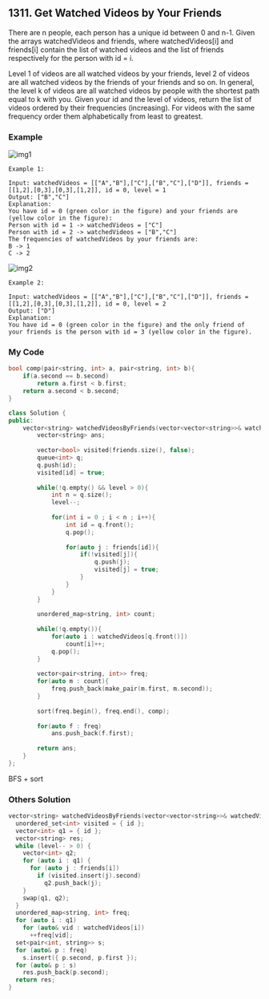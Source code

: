 ## 1311. Get Watched Videos by Your Friends

There are n people, each person has a unique id between 0 and n-1. Given the arrays watchedVideos and friends, where watchedVideos[i] and friends[i] contain the list of watched videos and the list of friends respectively for the person with id = i.

Level 1 of videos are all watched videos by your friends, level 2 of videos are all watched videos by the friends of your friends and so on. In general, the level k of videos are all watched videos by people with the shortest path equal to k with you. Given your id and the level of videos, return the list of videos ordered by their frequencies (increasing). For videos with the same frequency order them alphabetically from least to greatest. 

### Example
![img1](https://assets.leetcode.com/uploads/2020/01/02/leetcode_friends_1.png "img1")
```
Example 1:

Input: watchedVideos = [["A","B"],["C"],["B","C"],["D"]], friends = [[1,2],[0,3],[0,3],[1,2]], id = 0, level = 1
Output: ["B","C"] 
Explanation: 
You have id = 0 (green color in the figure) and your friends are (yellow color in the figure):
Person with id = 1 -> watchedVideos = ["C"] 
Person with id = 2 -> watchedVideos = ["B","C"] 
The frequencies of watchedVideos by your friends are: 
B -> 1 
C -> 2
```

![img2](https://assets.leetcode.com/uploads/2020/01/02/leetcode_friends_2.png "img2")
```
Example 2:

Input: watchedVideos = [["A","B"],["C"],["B","C"],["D"]], friends = [[1,2],[0,3],[0,3],[1,2]], id = 0, level = 2
Output: ["D"]
Explanation: 
You have id = 0 (green color in the figure) and the only friend of your friends is the person with id = 3 (yellow color in the figure).
```

### My Code
```c++
bool comp(pair<string, int> a, pair<string, int> b){
    if(a.second == b.second)
        return a.first < b.first;
    return a.second < b.second;
}

class Solution {
public:
    vector<string> watchedVideosByFriends(vector<vector<string>>& watchedVideos, vector<vector<int>>& friends, int id, int level) {
        vector<string> ans;
        
        vector<bool> visited(friends.size(), false);
        queue<int> q;
        q.push(id);
        visited[id] = true;
        
        while(!q.empty() && level > 0){
            int n = q.size();
            level--;
            
            for(int i = 0 ; i < n ; i++){
                int id = q.front();
                q.pop();
                
                for(auto j : friends[id]){
                    if(!visited[j]){
                        q.push(j);
                        visited[j] = true;
                    }
                }
            }
        }
        
        unordered_map<string, int> count;
        
        while(!q.empty()){
            for(auto i : watchedVideos[q.front()])
                count[i]++;
            q.pop();
        }
        
        vector<pair<string, int>> freq;
        for(auto m : count){
            freq.push_back(make_pair(m.first, m.second));
        }
        
        sort(freq.begin(), freq.end(), comp);
        
        for(auto f : freq)
            ans.push_back(f.first);    
        
        return ans;
    }
};
```

BFS + sort


### Others Solution
```c++
vector<string> watchedVideosByFriends(vector<vector<string>>& watchedVideos, vector<vector<int>>& friends, int id, int level) {
  unordered_set<int> visited = { id };
  vector<int> q1 = { id };
  vector<string> res;
  while (level-- > 0) {
    vector<int> q2;
    for (auto i : q1) {
      for (auto j : friends[i])
        if (visited.insert(j).second)
          q2.push_back(j);
    }
    swap(q1, q2);
  }
  unordered_map<string, int> freq;
  for (auto i : q1)
    for (auto& vid : watchedVideos[i])
      ++freq[vid];
  set<pair<int, string>> s;
  for (auto& p : freq)
    s.insert({ p.second, p.first });
  for (auto& p : s)
    res.push_back(p.second);
  return res;
}
```

